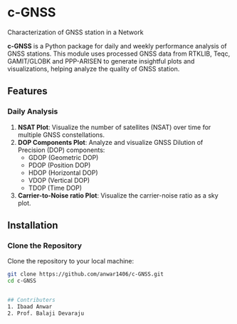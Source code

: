 # c-GNSS
Characterization of GNSS station in a Network

**c-GNSS** is a Python package for daily and weekly performance analysis of GNSS stations. This module uses processed GNSS data from RTKLIB, Teqc, GAMIT/GLOBK and PPP-ARISEN  to generate insightful plots and visualizations, helping analyze the quality of GNSS station.

## Features

### Daily Analysis
1. **NSAT Plot**: Visualize the number of satellites (NSAT) over time for multiple GNSS constellations.
2. **DOP Components Plot**: Analyze and visualize GNSS Dilution of Precision (DOP) components:
   - GDOP (Geometric DOP)
   - PDOP (Position DOP)
   - HDOP (Horizontal DOP)
   - VDOP (Vertical DOP)
   - TDOP (Time DOP)
3. **Carrier-to-Noise ratio Plot**: Visualize the carrier-noise ratio as a sky plot.
    


## Installation

### Clone the Repository
Clone the repository to your local machine:

```bash
git clone https://github.com/anwar1406/c-GNSS.git
cd c-GNSS


## Contributers
1. Ibaad Anwar
2. Prof. Balaji Devaraju
